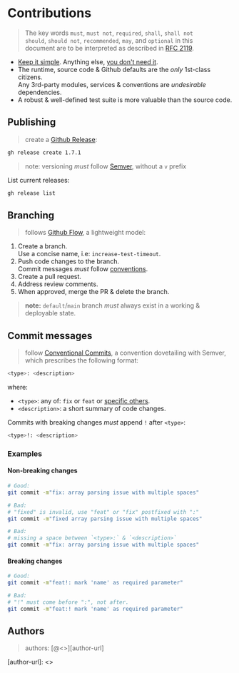 # Contributions

> The key words `must`, `must not`, `required`, `shall`, `shall not`    
> `should`, `should not`, `recommended`, `may`, and `optional` in this   
> document are to be interpreted as described in [RFC 2119][rfc-2119]. 

- [Keep it simple][kiss]. Anything else, [you don't need it][yagni].  
- The runtime, source code & Github defaults are the *only* 1st-class citizens.       
  Any 3rd-party modules, services & conventions are *undesirable* dependencies.
- A robust & well-defined test suite is more valuable than the source code.

## Publishing

> create a [Github Release][gh-relea]:

```bash
gh release create 1.7.1
```

> note: versioning *must* follow [Semver][semver], without a `v` prefix 

List current releases:

```bash
gh release list
```  

## Branching

> follows [Github Flow][ghb-flow], a lightweight model:

1. Create a branch.  
   Use a concise name, i.e: `increase-test-timeout`.
2. Push code changes to the branch.  
   Commit messages *must* follow [conventions](#commit-messages).
4. Create a pull request.
5. Address review comments.
6. When approved, merge the PR & delete the branch.

> **note:** `default`/`main` branch *must* always
> exist in a working & deployable state.

## Commit messages
 
> follow [Conventional Commits][cc-about], a convention dovetailing with Semver,   
> which prescribes the following format:

```bash
<type>: <description>
```

where:

- `<type>`: any of: `fix` or `feat` or [specific others][cc-specs].
- `<description>`: a short summary of code changes.

Commits with breaking changes *must* append `!` after `<type>`:

```bash
<type>!: <description>
```

### Examples

#### Non-breaking changes

```bash
# Good:
git commit -m"fix: array parsing issue with multiple spaces"

# Bad:
# "fixed" is invalid, use "feat" or "fix" postfixed with ":"
git commit -m"fixed array parsing issue with multiple spaces"

# Bad:
# missing a space between `<type>:` & `<description>`
git commit -m"fix: array parsing issue with multiple spaces"
```

#### Breaking changes

```bash
# Good:
git commit -m"feat!: mark 'name' as required parameter"

# Bad:
# "!" must come before ":", not after.
git commit -m"feat:! mark 'name' as required parameter"
```

## Authors

> authors: [@<<author>>][author-url]

[semver]: https://semver.org/
[pola]: https://en.wikipedia.org/wiki/Principle_of_least_astonishment
[kiss]: https://en.wikipedia.org/wiki/KISS_principle
[yagni]: https://en.wikipedia.org/wiki/You_aren%27t_gonna_need_it#

[ghb-flow]: https://docs.github.com/en/get-started/using-github/github-flow
[cc-about]: https://www.conventionalcommits.org/en/v1.0.0/#summary
[cc-specs]: https://www.conventionalcommits.org/en/v1.0.0/#specification
[rfc-2119]: https://www.ietf.org/rfc/rfc2119.txt

[ps-build]: https://docs.npmjs.com/generating-provenance-statements
[npm-site]: https://www.npmjs.com/package/@nicholaswmin/fsm?activeTab=versions
[gh-relea]: https://docs.github.com/en/repositories/releasing-projects-on-github/about-releases

[author-url]: <<author-url>>
